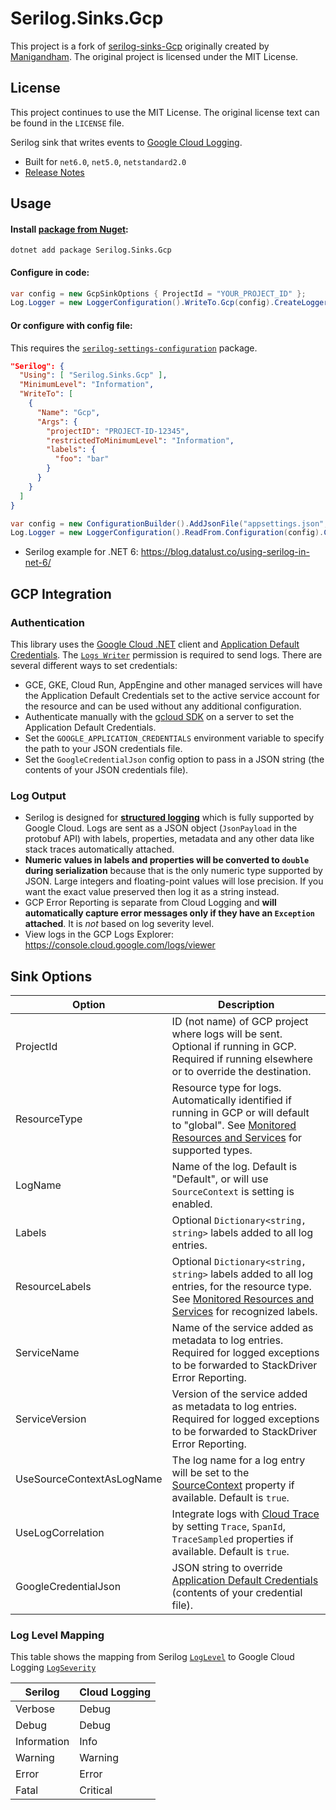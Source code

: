 # Serilog.Sinks.Gcp

This project is a fork of [serilog-sinks-Gcp](https://github.com/manigandham/serilog-sinks-Gcp) originally created by [Manigandham](https://github.com/manigandham). The original project is licensed under the MIT License.

## License
This project continues to use the MIT License. The original license text can be found in the `LICENSE` file.


Serilog sink that writes events to [Google Cloud Logging](https://cloud.google.com/logging/).

-   Built for `net6.0`, `net5.0`, `netstandard2.0`
-   [Release Notes](CHANGELOG.md)

## Usage

#### Install [package from Nuget](https://www.nuget.org/packages/Serilog.Sinks.Gcp/):

```
dotnet add package Serilog.Sinks.Gcp
```

#### Configure in code:

```csharp
var config = new GcpSinkOptions { ProjectId = "YOUR_PROJECT_ID" };
Log.Logger = new LoggerConfiguration().WriteTo.Gcp(config).CreateLogger();
```

#### Or configure with config file:

This requires the [`serilog-settings-configuration`](https://github.com/serilog/serilog-settings-configuration) package.

```json
"Serilog": {
  "Using": [ "Serilog.Sinks.Gcp" ],
  "MinimumLevel": "Information",
  "WriteTo": [
    {
      "Name": "Gcp",
      "Args": {
        "projectID": "PROJECT-ID-12345",
        "restrictedToMinimumLevel": "Information",
        "labels": {
          "foo": "bar"
        }
      }
    }
  ]
}
```

```csharp
var config = new ConfigurationBuilder().AddJsonFile("appsettings.json", optional: true, reloadOnChange: true).Build();
Log.Logger = new LoggerConfiguration().ReadFrom.Configuration(config).CreateLogger();
```

-   Serilog example for .NET 6: https://blog.datalust.co/using-serilog-in-net-6/

## GCP Integration

### Authentication

This library uses the [Google Cloud .NET](https://cloud.google.com/dotnet/docs) client and [Application Default Credentials](https://cloud.google.com/docs/authentication/production#providing_credentials_to_your_application). The [`Logs Writer`](https://cloud.google.com/logging/docs/access-control) permission is required to send logs. There are several different ways to set credentials:

-   GCE, GKE, Cloud Run, AppEngine and other managed services will have the Application Default Credentials set to the active service account for the resource and can be used without any additional configuration.
-   Authenticate manually with the [gcloud SDK](https://cloud.google.com/sdk/) on a server to set the Application Default Credentials.
-   Set the `GOOGLE_APPLICATION_CREDENTIALS` environment variable to specify the path to your JSON credentials file.
-   Set the `GoogleCredentialJson` config option to pass in a JSON string (the contents of your JSON credentials file).

### Log Output

-   Serilog is designed for **[structured logging](https://github.com/serilog/serilog/wiki/Structured-Data)** which is fully supported by Google Cloud. Logs are sent as a JSON object (`JsonPayload` in the protobuf API) with labels, properties, metadata and any other data like stack traces automatically attached.
-   **Numeric values in labels and properties will be converted to `double` during serialization** because that is the only numeric type supported by JSON. Large integers and floating-point values will lose precision. If you want the exact value preserved then log it as a string instead.
-   GCP Error Reporting is separate from Cloud Logging and **will automatically capture error messages only if they have an `Exception` attached**. It is _not_ based on log severity level.
-   View logs in the GCP Logs Explorer: https://console.cloud.google.com/logs/viewer

## Sink Options

| Option                    | Description                                                                                                                                                                                                             |
| ------------------------- | ----------------------------------------------------------------------------------------------------------------------------------------------------------------------------------------------------------------------- |
| ProjectId                 | ID (not name) of GCP project where logs will be sent. Optional if running in GCP. Required if running elsewhere or to override the destination.                                                                         |
| ResourceType              | Resource type for logs. Automatically identified if running in GCP or will default to "global". See [Monitored Resources and Services](https://cloud.google.com/logging/docs/api/v2/resource-list) for supported types. |
| LogName                   | Name of the log. Default is "Default", or will use `SourceContext` is setting is enabled.                                                                                                                               |
| Labels                    | Optional `Dictionary<string, string>` labels added to all log entries.                                                                                                                                                  |
| ResourceLabels            | Optional `Dictionary<string, string>` labels added to all log entries, for the resource type. See [Monitored Resources and Services](https://cloud.google.com/logging/docs/api/v2/resource-list) for recognized labels. |
| ServiceName               | Name of the service added as metadata to log entries. Required for logged exceptions to be forwarded to StackDriver Error Reporting.                                                                                    |
| ServiceVersion            | Version of the service added as metadata to log entries. Required for logged exceptions to be forwarded to StackDriver Error Reporting.                                                                                 |
| UseSourceContextAsLogName | The log name for a log entry will be set to the [SourceContext](https://github.com/serilog/serilog/wiki/Writing-Log-Events#source-contexts) property if available. Default is `true`.                                   |
| UseLogCorrelation         | Integrate logs with [Cloud Trace](https://cloud.google.com/trace) by setting `Trace`, `SpanId`, `TraceSampled` properties if available. Default is `true`.                                                              |
| GoogleCredentialJson      | JSON string to override [Application Default Credentials](https://cloud.google.com/docs/authentication/production#providing_credentials_to_your_application) (contents of your credential file).                        |

### Log Level Mapping

This table shows the mapping from Serilog [`LogLevel`](https://github.com/serilog/serilog/wiki/Configuration-Basics#minimum-level) to Google Cloud Logging [`LogSeverity`](https://cloud.google.com/logging/docs/reference/v2/rest/v2/LogEntry#LogSeverity)

| Serilog     | Cloud Logging |
| ----------- | ------------- |
| Verbose     | Debug         |
| Debug       | Debug         |
| Information | Info          |
| Warning     | Warning       |
| Error       | Error         |
| Fatal       | Critical      |
